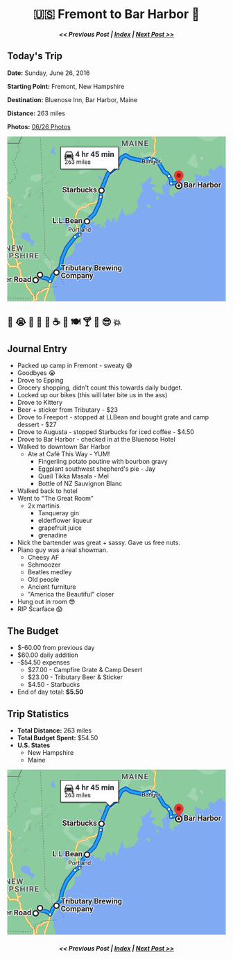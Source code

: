 <h1 align="center">🇺🇸 Fremont to Bar Harbor 🦞</h1>

<h5 align="center"><< Previous Post | <a href="https://jay-d.me/2016RT">Index</a> | <a href="https://jay-d.me/2016RT-06-27">Next Post >></a></h5>

## Today's Trip

**Date:** Sunday, June 26, 2016

**Starting Point:** Fremont, New Hampshire

**Destination:** Bluenose Inn, Bar Harbor, Maine

**Distance:** 263 miles

**Photos:** [06/26 Photos](https://jay-d.me/2016RT-06-26-photos)

![map from Fremont to Bar Harbor](../maps/day/06-26.png "day map")

## 🥵 😭 🚙 🛒 🍺 ☕ 🏨 🍽 🍸 🎹 😎 💥

## Journal Entry

* Packed up camp in Fremont - sweaty 😅
* Goodbyes 😭
* Drove to Epping
* Grocery shopping, didn't count this towards daily budget.
* Locked up our bikes (this will later bite us in the ass)
* Drove to Kittery
* Beer + sticker from Tributary - $23
* Drove to Freeport - stopped at LLBean and bought grate and camp dessert - $27
* Drove to Augusta - stopped Starbucks for iced coffee - $4.50
* Drove to Bar Harbor - checked in at the Bluenose Hotel
* Walked to downtown Bar Harbor
    * Ate at Café This Way - YUM!
        * Fingerling potato poutine with bourbon gravy
        * Eggplant southwest shepherd's pie - Jay
        * Quail Tikka Masala - Mel
        * Bottle of NZ Sauvignon Blanc
* Walked back to hotel
* Went to "The Great Room"
    * 2x martinis
        * Tanqueray gin
        * elderflower liqueur
        * grapefruit juice
        * grenadine
* Nick the bartender was great + sassy. Gave us free nuts.
* Piano guy was a real showman.
    * Cheesy AF
    * Schmoozer
    * Beatles medley
    * Old people
    * Ancient furniture
    * "America the Beautiful" closer
* Hung out in room 😎
* RIP Scarface 😱

## The Budget

* $-60.00 from previous day
* $60.00 daily addition
* -$54.50 expenses
    * $27.00 - Campfire Grate & Camp Desert
    * $23.00 - Tributary Beer & Sticker
    * $4.50 - Starbucks
* End of day total: **$5.50**

## Trip Statistics

* **Total Distance:** 263 miles
* **Total Budget Spent:** $54.50
* **U.S. States**
    * New Hampshire
    * Maine

![total trip from fremont to bar harbor](../maps/total/06-26-total.png "total trip map")

<h5 align="center"><< Previous Post | <a href="https://jay-d.me/2016RT">Index</a> | <a href="https://jay-d.me/2016RT-06-27">Next Post >></a></h5>